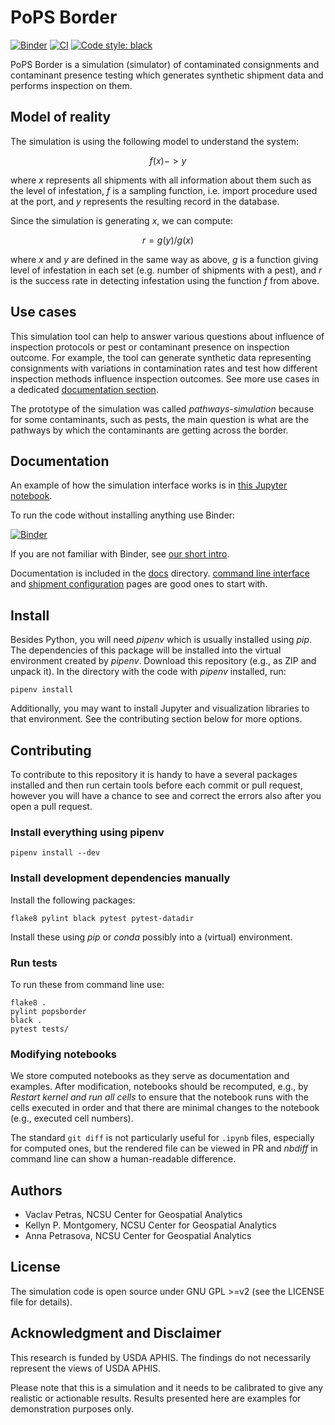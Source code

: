 # PoPS Border

[![Binder](https://mybinder.org/badge_logo.svg)](https://mybinder.org/v2/gh/ncsu-landscape-dynamics/popsborder/main?urlpath=lab/tree/examples/notebooks/basic_with_command_line.ipynb)
[![CI](https://github.com/ncsu-landscape-dynamics/popsborder/workflows/CI/badge.svg)](https://github.com/ncsu-landscape-dynamics/popsborder/actions/workflows/ci.yml)
[![Code style: black](https://img.shields.io/badge/code%20style-black-000000.svg)](https://github.com/psf/black)

PoPS Border is a simulation (simulator) of contaminated consignments and
contaminant presence testing which generates synthetic shipment data and
performs inspection on them.

## Model of reality

The simulation is using the following model to understand the system:

```math
f(x) -> y
```

where *x* represents all shipments with all information about them
such as the level of infestation, *f* is a sampling function,
i.e. import procedure used at the port,
and *y* represents the resulting record in the database.

Since the simulation is generating *x*, we can compute:

```math
r = g(y) / g(x)
```

where *x* and *y* are defined in the same way as above,
*g* is a function giving level of infestation in each set
(e.g. number of shipments with a pest),
and *r* is the success rate in detecting infestation
using the function *f* from above.

## Use cases

This simulation tool can help to answer various questions about influence
of inspection protocols or pest or contaminant presence on inspection outcome.
For example, the tool can generate synthetic data representing consignments
with variations in contamination rates and test how different inspection
methods influence inspection outcomes.
See more use cases in a dedicated [documentation section](docs/use_cases.md).

The prototype of the simulation was called _pathways-simulation_ because
for some contaminants, such as pests, the main question is what
are the pathways by which the contaminants are getting across the border.

## Documentation

An example of how the simulation interface works is in
[this Jupyter notebook](notebooks/basic_with_command_line.ipynb).

To run the code without installing anything use Binder:

[![Binder](https://mybinder.org/badge_logo.svg)](https://mybinder.org/v2/gh/ncsu-landscape-dynamics/popsborder/main?urlpath=lab/tree/examples/notebooks/basic_with_command_line.ipynb)

If you are not familiar with Binder, see
[our short intro](docs/binder.md).

Documentation is included in the [docs](docs/) directory.
[command line interface](docs/cli.md)
and [shipment configuration](docs/shipments.md)
pages are good ones to start with.

## Install

Besides Python, you will need *pipenv* which is usually installed using *pip*.
The dependencies of this package will be installed into the virtual environment
created by *pipenv*. Download this repository (e.g., as ZIP and unpack it).
In the directory with the code with *pipenv* installed, run:

```
pipenv install
```

Additionally, you may want to install Jupyter and visualization libraries
to that environment. See the contributing section below for more options.

## Contributing

To contribute to this repository it is handy to have a several packages
installed and then run certain tools before each commit or pull request,
however you will have a chance to see and correct the errors also after
you open a pull request.

### Install everything using pipenv

```
pipenv install --dev
```

### Install development dependencies manually

Install the following packages:

```
flake8 pylint black pytest pytest-datadir
```

Install these using *pip* or *conda* possibly into a (virtual)
environment.

### Run tests

To run these from command line use:

```
flake8 .
pylint popsborder
black .
pytest tests/
```

### Modifying notebooks

We store computed notebooks as they serve as documentation and
examples.
After modification, notebooks should be recomputed, e.g., by
*Restart kernel and run all cells* to ensure that the notebook runs
with the cells executed in order and that there are minimal changes
to the notebook (e.g., executed cell numbers).

The standard `git diff` is not particularly useful for `.ipynb` files,
especially for computed ones, but the rendered file can be viewed in PR
and *nbdiff* in command line can show a human-readable difference.

## Authors

* Vaclav Petras, NCSU Center for Geospatial Analytics
* Kellyn P. Montgomery, NCSU Center for Geospatial Analytics
* Anna Petrasova, NCSU Center for Geospatial Analytics

## License

The simulation code is open source under GNU GPL >=v2
(see the LICENSE file for details).

## Acknowledgment and Disclaimer

This research is funded by USDA APHIS. The findings do not necessarily
represent the views of USDA APHIS.

Please note that this is a simulation and it needs to be calibrated
to give any realistic or actionable results. Results presented here
are examples for demonstration purposes only.
